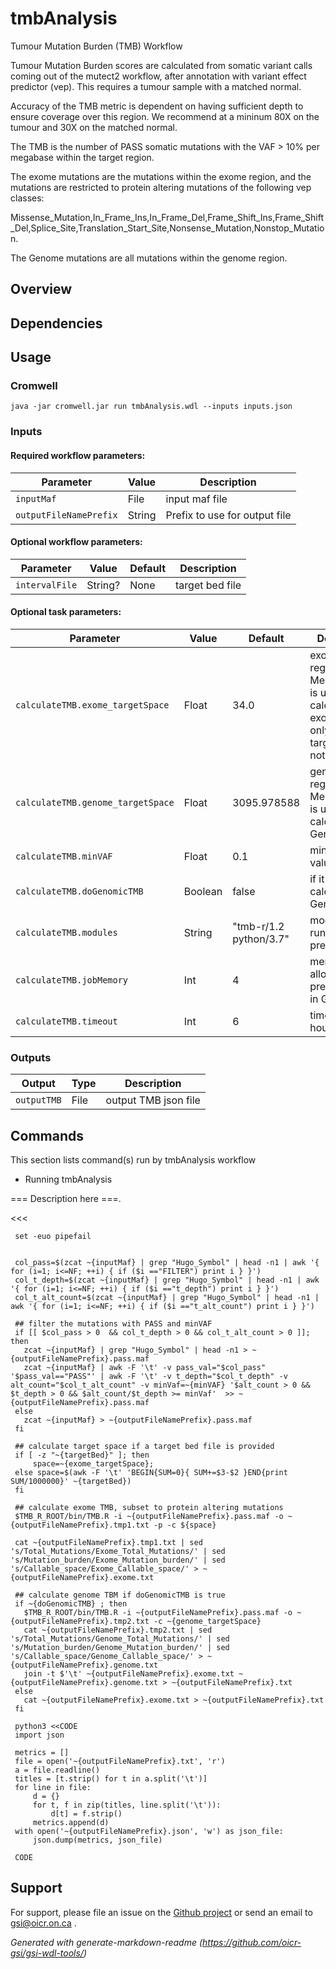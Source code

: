 # tmbAnalysis

Tumour Mutation Burden (TMB) Workflow

Tumour Mutation Burden scores are calculated from somatic variant calls coming out of the mutect2 workflow, after annotation with variant effect predictor (vep).  This requires a tumour sample with a matched normal.

Accuracy of the TMB metric is dependent on having sufficient depth to ensure coverage over this region. We recommend at a mininum 80X on the tumour and 30X on the matched normal.

The TMB is the number of PASS somatic mutations with the VAF > 10% per megabase within the target region.

The exome mutations are the mutations within the exome region, and the mutations are restricted to protein altering mutations of the following vep classes:

Missense_Mutation,In_Frame_Ins,In_Frame_Del,Frame_Shift_Ins,Frame_Shift_Del,Splice_Site,Translation_Start_Site,Nonsense_Mutation,Nonstop_Mutation.

The Genome mutations are all mutations within the genome region.

## Overview

## Dependencies



## Usage

### Cromwell
```
java -jar cromwell.jar run tmbAnalysis.wdl --inputs inputs.json
```

### Inputs

#### Required workflow parameters:
Parameter|Value|Description
---|---|---
`inputMaf`|File|input maf file
`outputFileNamePrefix`|String|Prefix to use for output file


#### Optional workflow parameters:
Parameter|Value|Default|Description
---|---|---|---
`intervalFile`|String?|None|target bed file


#### Optional task parameters:
Parameter|Value|Default|Description
---|---|---|---
`calculateTMB.exome_targetSpace`|Float|34.0|exome target region in Megabase. It is used to calculate exome TMB only when targetBed is not provided
`calculateTMB.genome_targetSpace`|Float|3095.978588|genome region in Megabase. It is used to calculate Genomic TMB
`calculateTMB.minVAF`|Float|0.1|minimum VAF value
`calculateTMB.doGenomicTMB`|Boolean|false|if it is true, calculate Genomic TMB
`calculateTMB.modules`|String|"tmb-r/1.2 python/3.7"|module for running preprocessing
`calculateTMB.jobMemory`|Int|4|memory allocated to preprocessing, in GB
`calculateTMB.timeout`|Int|6|timeout in hours


### Outputs

Output | Type | Description
---|---|---
`outputTMB`|File|output TMB json file


## Commands
 This section lists command(s) run by tmbAnalysis workflow
 
 * Running tmbAnalysis
 
 === Description here ===.
 
 <<<
 
     set -euo pipefail
 
 
     col_pass=$(zcat ~{inputMaf} | grep "Hugo_Symbol" | head -n1 | awk '{ for (i=1; i<=NF; ++i) { if ($i =="FILTER") print i } }')
     col_t_depth=$(zcat ~{inputMaf} | grep "Hugo_Symbol" | head -n1 | awk '{ for (i=1; i<=NF; ++i) { if ($i =="t_depth") print i } }')
     col_t_alt_count=$(zcat ~{inputMaf} | grep "Hugo_Symbol" | head -n1 | awk '{ for (i=1; i<=NF; ++i) { if ($i =="t_alt_count") print i } }')
 
     ## filter the mutations with PASS and minVAF
     if [[ $col_pass > 0  && col_t_depth > 0 && col_t_alt_count > 0 ]]; then
       zcat ~{inputMaf} | grep "Hugo_Symbol" | head -n1 > ~{outputFileNamePrefix}.pass.maf
       zcat ~{inputMaf} | awk -F '\t' -v pass_val="$col_pass" '$pass_val=="PASS"' | awk -F '\t' -v t_depth="$col_t_depth" -v alt_count="$col_t_alt_count" -v minVaf=~{minVAF} '$alt_count > 0 && $t_depth > 0 && $alt_count/$t_depth >= minVaf'  >> ~{outputFileNamePrefix}.pass.maf
     else
       zcat ~{inputMaf} > ~{outputFileNamePrefix}.pass.maf
     fi
 
     ## calculate target space if a target bed file is provided
     if [ -z "~{targetBed}" ]; then
         space=~{exome_targetSpace};
     else space=$(awk -F '\t' 'BEGIN{SUM=0}{ SUM+=$3-$2 }END{print SUM/1000000}' ~{targetBed})
     fi
 
     ## calculate exome TMB, subset to protein altering mutations
     $TMB_R_ROOT/bin/TMB.R -i ~{outputFileNamePrefix}.pass.maf -o ~{outputFileNamePrefix}.tmp1.txt -p -c ${space}
 
     cat ~{outputFileNamePrefix}.tmp1.txt | sed 's/Total_Mutations/Exome_Total_Mutations/' | sed 's/Mutation_burden/Exome_Mutation_burden/' | sed 's/Callable_space/Exome_Callable_space/' > ~{outputFileNamePrefix}.exome.txt
 
     ## calculate genome TBM if doGenomicTMB is true
     if ~{doGenomicTMB} ; then
       $TMB_R_ROOT/bin/TMB.R -i ~{outputFileNamePrefix}.pass.maf -o ~{outputFileNamePrefix}.tmp2.txt -c ~{genome_targetSpace}
       cat ~{outputFileNamePrefix}.tmp2.txt | sed 's/Total_Mutations/Genome_Total_Mutations/' | sed 's/Mutation_burden/Genome_Mutation_burden/' | sed 's/Callable_space/Genome_Callable_space/' > ~{outputFileNamePrefix}.genome.txt
       join -t $'\t' ~{outputFileNamePrefix}.exome.txt ~{outputFileNamePrefix}.genome.txt > ~{outputFileNamePrefix}.txt
     else
       cat ~{outputFileNamePrefix}.exome.txt > ~{outputFileNamePrefix}.txt
     fi
 
     python3 <<CODE
     import json
 
     metrics = []
     file = open('~{outputFileNamePrefix}.txt', 'r')
     a = file.readline()
     titles = [t.strip() for t in a.split('\t')]
     for line in file:
         d = {}
         for t, f in zip(titles, line.split('\t')):
             d[t] = f.strip()
         metrics.append(d)
     with open('~{outputFileNamePrefix}.json', 'w') as json_file:
         json.dump(metrics, json_file)
 
     CODE
 
   >>>
 ## Support

For support, please file an issue on the [Github project](https://github.com/oicr-gsi) or send an email to gsi@oicr.on.ca .

_Generated with generate-markdown-readme (https://github.com/oicr-gsi/gsi-wdl-tools/)_
